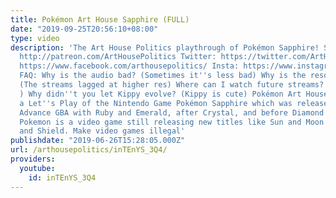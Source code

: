 ```yaml
---
title: Pokémon Art House Sapphire (FULL)
date: "2019-09-25T20:56:10+08:00"
type: video
description: 'The Art House Politics playthrough of Pokémon Sapphire! Support us:
  http://patreon.com/ArtHousePolitics Twitter: https://twitter.com/ArtHousePtx Facebook:
  https://www.facebook.com/arthousepolitics/ Insta: https://www.instagram.com/arthousepolitics/
  FAQ: Why is the audio bad? (Sometimes it''s less bad) Why is the resolution low?
  (The streams lagged at higher res) Where can I watch future streams? ( https://www.twitch.tv/arthousepolitics/
  ) Why didn''t you let Kippy evolve? (Kippy is cute) Pokémon Art House Sapphire is
  a Let''s Play of the Nintendo Game Pokémon Sapphire which was released for the Gameboy
  Advance GBA with Ruby and Emerald, after Crystal, and before Diamond and Pearl.
  Pokemon is a video game still releasing new titles like Sun and Moon and also Sword
  and Shield. Make video games illegal'
publishdate: "2019-06-26T15:28:05.000Z"
url: /arthousepolitics/inTEnYS_3Q4/
providers:
  youtube:
    id: inTEnYS_3Q4
---
```

